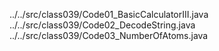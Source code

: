 ../../src/class039/Code01_BasicCalculatorIII.java
../../src/class039/Code02_DecodeString.java
../../src/class039/Code03_NumberOfAtoms.java
